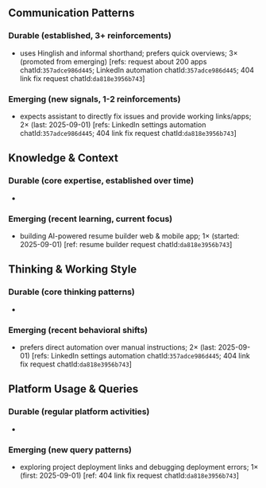 ## Communication Patterns
### Durable (established, 3+ reinforcements)
- uses Hinglish and informal shorthand; prefers quick overviews; 3× (promoted from emerging) [refs: request about 200 apps chatId:`357adce986d445`; LinkedIn automation chatId:`357adce986d445`; 404 link fix request chatId:`da818e3956b743`]

### Emerging (new signals, 1-2 reinforcements)
- expects assistant to directly fix issues and provide working links/apps; 2× (last: 2025-09-01) [refs: LinkedIn settings automation chatId:`357adce986d445`; 404 link fix request chatId:`da818e3956b743`]

## Knowledge & Context
### Durable (core expertise, established over time)
-  

### Emerging (recent learning, current focus)
- building AI-powered resume builder web & mobile app; 1× (started: 2025-09-01) [ref: resume builder request chatId:`da818e3956b743`]

## Thinking & Working Style
### Durable (core thinking patterns)
-  

### Emerging (recent behavioral shifts)
- prefers direct automation over manual instructions; 2× (last: 2025-09-01) [refs: LinkedIn settings automation chatId:`357adce986d445`; 404 link fix request chatId:`da818e3956b743`]

## Platform Usage & Queries
### Durable (regular platform activities)
-  

### Emerging (new query patterns)
- exploring project deployment links and debugging deployment errors; 1× (first: 2025-09-01) [ref: 404 link fix request chatId:`da818e3956b743`]